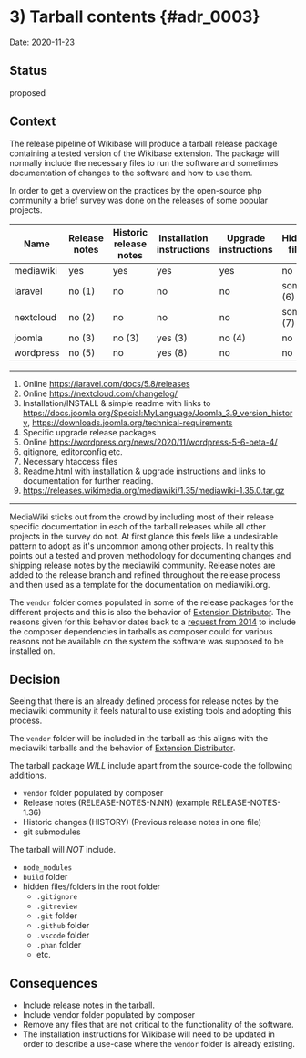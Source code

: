# 3) Tarball contents {#adr_0003}

Date: 2020-11-23

## Status

proposed

## Context

The release pipeline of Wikibase will produce a tarball release package containing a tested version of the Wikibase extension.
The package will normally include the necessary files to run the software and sometimes documentation of changes to the software and how to use them.

In order to get a overview on the practices by the open-source php community a brief survey was done on the releases of some popular projects.

| Name      | Release notes | Historic release notes | Installation instructions | Upgrade instructions | Hidden files | Vendor folder |
| --------- | ------------- | ---------------------- | ------------------------- | -------------------- | ------------ | ------------- |
| mediawiki | yes           | yes                    | yes                       | yes                  | no           | yes (9)       |
| laravel   | no (1)        | no                     | no                        | no                   | some (6)     | no            |
| nextcloud | no (2)        | no                     | no                        | no                   | some (7)     | yes           |
| joomla    | no (3)        | no (3)                 | yes (3)                   | no (4)               | no           | yes           |
| wordpress | no (5)        | no                     | yes (8)                   | no                   | no           | -             |

---

1. Online https://laravel.com/docs/5.8/releases
2. Online https://nextcloud.com/changelog/
3. Installation/INSTALL & simple readme with links to https://docs.joomla.org/Special:MyLanguage/Joomla_3.9_version_history, https://downloads.joomla.org/technical-requirements
4. Specific upgrade release packages
5. Online https://wordpress.org/news/2020/11/wordpress-5-6-beta-4/
6. gitignore, editorconfig etc.
7. Necessary htaccess files
8. Readme.html with installation & upgrade instructions and links to documentation for further reading.
9. https://releases.wikimedia.org/mediawiki/1.35/mediawiki-1.35.0.tar.gz

---

MediaWiki sticks out from the crowd by including most of their release specific documentation in each of the tarball releases while all other projects in the survey do not. At first glance this feels like a undesirable pattern to adopt as it's uncommon among other projects. In reality this points out a tested and proven methodology for documenting changes and shipping release notes by the mediawiki community. Release notes are added to the release branch and refined throughout the release process and then used as a template for the documentation on mediawiki.org.

The `vendor` folder comes populated in some of the release packages for the different projects and this is also the behavior of [Extension Distributor].
The reasons given for this behavior dates back to a [request from 2014] to include the composer dependencies in tarballs as composer could for various reasons not be available on the system the software was supposed to be installed on.

## Decision

Seeing that there is an already defined process for release notes by the mediawiki community it feels natural to use existing tools and adopting this process.

The `vendor` folder will be included in the tarball as this aligns with the mediawiki tarballs and the behavior of [Extension Distributor].

The tarball package _WILL_ include apart from the source-code the following additions.

- `vendor` folder populated by composer
- Release notes (RELEASE-NOTES-N.NN) (example RELEASE-NOTES-1.36)
- Historic changes (HISTORY) (Previous release notes in one file)
- git submodules

The tarball will _NOT_ include.

- `node_modules`
- `build` folder
- hidden files/folders in the root folder
  - `.gitignore`
  - `.gitreview`
  - `.git` folder
  - `.github` folder
  - `.vscode` folder
  - `.phan` folder
  - etc.

## Consequences

- Include release notes in the tarball.
- Include vendor folder populated by composer
- Remove any files that are not critical to the functionality of the software.
- The installation instructions for Wikibase will need to be updated in order to describe a use-case where the `vendor` folder is already existing.

[request from 2014]: https://lists.wikimedia.org/pipermail/wikitech-l/2014-July/077888.html
[Extension Distributor]: https://www.mediawiki.org/wiki/Extension:ExtensionDistributor
